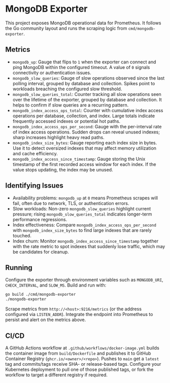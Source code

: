 # MongoDB Exporter

This project exposes MongoDB operational data for Prometheus. It follows the Go community layout and runs the scraping logic from `cmd/mongodb-exporter`.

## Metrics

- `mongodb_up`: Gauge that flips to `1` when the exporter can connect and ping MongoDB within the configured timeout. A value of `0` signals connectivity or authentication issues.
- `mongodb_slow_queries`: Gauge of slow operations observed since the last polling interval, grouped by database and collection. Spikes point to workloads breaching the configured slow threshold.
- `mongodb_slow_queries_total`: Counter tracking all slow operations seen over the lifetime of the exporter, grouped by database and collection. It helps to confirm if slow queries are a recurring pattern.
- `mongodb_index_access_ops_total`: Counter with cumulative index access operations per database, collection, and index. Large totals indicate frequently accessed indexes or potential hot paths.
- `mongodb_index_access_ops_per_second`: Gauge with the per-interval rate of index access operations. Sudden drops can reveal unused indexes; sharp increases highlight heavy read paths.
- `mongodb_index_size_bytes`: Gauge reporting each index size in bytes. Use it to detect oversized indexes that may affect memory utilization and cache efficiency.
- `mongodb_index_access_since_timestamp`: Gauge storing the Unix timestamp of the first recorded access window for each index. If the value stops updating, the index may be unused.

## Identifying Issues

- Availability problems: `mongodb_up` at `0` means Prometheus scrapes will fail, often due to network, TLS, or authentication errors.
- Slow workloads: Non-zero `mongodb_slow_queries` highlight current pressure; rising `mongodb_slow_queries_total` indicates longer-term performance regressions.
- Index effectiveness: Compare `mongodb_index_access_ops_per_second` with `mongodb_index_size_bytes` to find large indexes that are rarely touched.
- Index churn: Monitor `mongodb_index_access_since_timestamp` together with the rate metric to spot indexes that suddenly lose traffic, which may be candidates for cleanup.

## Running

Configure the exporter through environment variables such as `MONGODB_URI`, `CHECK_INTERVAL`, and `SLOW_MS`. Build and run with:

```bash
go build ./cmd/mongodb-exporter
./mongodb-exporter
```

Scrape metrics from `http://<host>:9216/metrics` (or the address configured via `LISTEN_ADDR`). Integrate the endpoint into Prometheus to persist and alert on the metrics above.

## CI/CD

A GitHub Actions workflow at `.github/workflows/docker-image.yml` builds the container image from `build/Dockerfile` and publishes it to GitHub Container Registry (`ghcr.io/<owner>/<repo>`). Pushes to `main` get a `latest` tag and commits/tags receive SHA- or release-based tags. Configure your Kubernetes deployment to pull one of those published tags, or fork the workflow to target a different registry if required.
